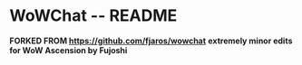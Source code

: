 WoWChat -- README
=================

**FORKED FROM https://github.com/fjaros/wowchat**
**extremely minor edits for WoW Ascension by Fujoshi**
